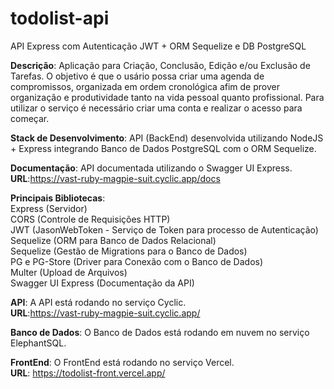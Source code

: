 # todolist-api
API Express com Autenticação JWT + ORM Sequelize e DB PostgreSQL

<strong>Descrição</strong>: Aplicação para Criação, Conclusão, Edição e/ou Exclusão de Tarefas. O 
objetivo é que o usário possa criar uma agenda de compromissos, organizada em ordem 
cronológica afim de prover organização e produtividade tanto na vida pessoal quanto 
profissional. Para utilizar o serviço é necessário criar uma conta e realizar o acesso para 
começar.

<strong>Stack de Desenvolvimento</strong>: API (BackEnd) desenvolvida utilizando NodeJS + Express 
integrando Banco de Dados PostgreSQL com o ORM Sequelize.

<strong>Documentação</strong>: API documentada utilizando o Swagger UI Express.<br>
<strong>URL</strong>:https://vast-ruby-magpie-suit.cyclic.app/docs<br>

<strong>Principais Bibliotecas</strong>:<br>
Express (Servidor)<br>
CORS (Controle de Requisições HTTP)<br>
JWT (JasonWebToken - Serviço de Token para processo de Autenticação)<br>
Sequelize (ORM para Banco de Dados Relacional)<br>
Sequelize (Gestão de Migrations para o Banco de Dados)<br>
PG e PG-Store (Driver para Conexão com o Banco de Dados)<br>
Multer (Upload de Arquivos)<br>
Swagger UI Express (Documentação da API)


<strong>API</strong>: A API está rodando no serviço Cyclic. <br>
<strong>URL</strong>:https://vast-ruby-magpie-suit.cyclic.app/<br>

<strong>Banco de Dados</strong>: O Banco de Dados está rodando em nuvem no serviço ElephantSQL.

<strong>FrontEnd</strong>: O FrontEnd está rodando no serviço Vercel.<br>
<strong>URL</strong>: https://todolist-front.vercel.app/<br>


